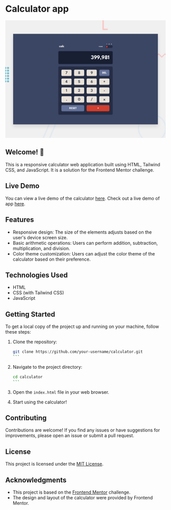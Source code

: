 # Calculator app

![Design preview for the Calculator app coding challenge](./design/desktop-preview.jpg)

## Welcome! 👋

This is a responsive calculator web application built using HTML, Tailwind CSS, and JavaScript. It is a solution for the Frontend Mentor challenge.

## Live Demo

You can view a live demo of the calculator [here]([https://example.com](https://calculator-azr-arch.vercel.app/)).
Check out a live demo of app [here](https://countries-apppp.netlify.app/).

## Features

- Responsive design: The size of the elements adjusts based on the user's device screen size.
- Basic arithmetic operations: Users can perform addition, subtraction, multiplication, and division.
- Color theme customization: Users can adjust the color theme of the calculator based on their preference.

## Technologies Used

- HTML
- CSS (with Tailwind CSS)
- JavaScript

## Getting Started

To get a local copy of the project up and running on your machine, follow these steps:

1. Clone the repository:

   `````bash
   git clone https://github.com/your-username/calculator.git
   ```

2. Navigate to the project directory:

   ````bash
   cd calculator
   ```

3. Open the `index.html` file in your web browser.

4. Start using the calculator!

## Contributing

Contributions are welcome! If you find any issues or have suggestions for improvements, please open an issue or submit a pull request.

## License

This project is licensed under the [MIT License](LICENSE).

## Acknowledgments

- This project is based on the [Frontend Mentor](https://www.frontendmentor.io/) challenge.
- The design and layout of the calculator were provided by Frontend Mentor.
